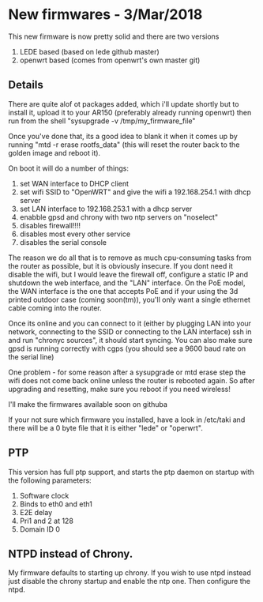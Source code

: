 # New firmwares - 3/Mar/2018

This new firmware is now pretty solid and there are two versions

1. LEDE based (based on lede github master)
2. openwrt based (comes from openwrt's own master git)

## Details

There are quite alof ot packages added, which i'll update shortly
but to install it, upload it to your AR150 (preferably already 
running openwrt) then run from the shell "sysupgrade -v /tmp/my_firmware_file"

Once you've done that, its a good idea to blank it when it comes up
by running "mtd -r erase rootfs_data" (this will reset the router
back to the golden image and reboot it).

On boot it will do a number of things:

1. set WAN interface to DHCP client
2. set wifi SSID to "OpenWRT" and give the wifi a 192.168.254.1 with dhcp server
3. set LAN interface to 192.168.253.1 with a dhcp server
4. enabble gpsd and chrony with two ntp servers on "noselect"
5. disables firewall!!!!
6. disables most every other service
7. disables the serial console

The reason we do all that is to remove as much cpu-consuming tasks from
the router as possible, but it is obviously insecure. If you dont need it
disable the wifi, but I would leave the firewall off, configure a static
IP and shutdown the web interface, and the "LAN" interface. On the PoE
model, the WAN interface is the one that accepts PoE and if your using 
the 3d printed outdoor case (coming soon(tm)), you'll only want a single
ethernet cable coming into the router.

Once its online and you can connect to it (either by plugging LAN into
your network, connecting to the SSID or connecting to the LAN interface)
ssh in and run "chronyc sources", it should start syncing. You can also
make sure gpsd is running correctly with cgps (you should see a 9600 baud
rate on the serial line)

One problem - for some reason after a sysupgrade or mtd erase step the wifi
does not come back online unless the router is rebooted again. So after
upgrading and resetting, make sure you reboot if you need wireless!

I'll make the firmwares available soon on githuba

If your not sure which firmware you installed, have a look in /etc/taki
and there will be a 0 byte file that it is either "lede" or "operwrt".

## PTP

This version has full ptp support, and starts the ptp daemon on startup
with the following parameters:

1. Software clock
2. Binds to eth0 and eth1
3. E2E delay
4. Pri1 and 2 at 128
5. Domain ID 0

## NTPD instead of Chrony.

My firmware defaults to starting up chrony. If you wish to use ntpd instead
just disable the chrony startup and enable the ntp one. Then configure
the ntpd.
